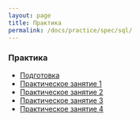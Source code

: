 ```yaml
---
layout: page
title: Практика
permalink: /docs/practice/spec/sql/
---
```


### Практика

<ul>
    <li><a href="/docs/practice/spec/sql/env/">Подготовка</a></li>
    <li><a href="/docs/practice/spec/sql/1/">Практическое занятие 1</a></li>
    <li><a href="/docs/practice/spec/sql/2/">Практическое занятие 2</a></li>
    <li><a href="/docs/practice/spec/sql/3/">Практическое занятие 3</a></li>
    <li><a href="/docs/practice/spec/sql/4/">Практическое занятие 4</a></li>
</ul>
